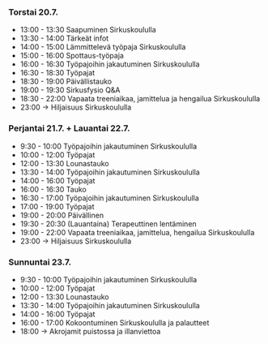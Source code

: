 ### Torstai 20.7.

- 13:00 - 13:30 Saapuminen Sirkuskoululla
- 13:30 - 14:00 Tärkeät infot
- 14:00 - 15:00 Lämmittelevä työpaja Sirkuskoululla
- 15:00 - 16:00 Spottaus-työpaja
- 16:00 - 16:30 Työpajoihin jakautuminen Sirkuskoululla
- 16:30 - 18:30 Työpajat
- 18:30 - 19:00 Päivällistauko
- 19:00 - 19:30 Sirkusfysio Q&A
- 18:30 - 22:00 Vapaata treeniaikaa, jamittelua ja hengailua Sirkuskoululla
- 23:00 → Hiljaisuus Sirkuskoululla

### Perjantai 21.7. + Lauantai 22.7.

- 9:30 - 10:00 Työpajoihin jakautuminen Sirkuskoululla
- 10:00 - 12:00 Työpajat
- 12:00 - 13:30 Lounastauko
- 13:30 - 14:00 Työpajoihin jakautuminen Sirkuskoululla
- 14:00 - 16:00 Työpajat
- 16:00 - 16:30 Tauko
- 16:30 - 17:00 Työpajoihin jakautuminen Sirkuskoululla
- 17:00 - 19:00 Työpajat
- 19:00 - 20:00 Päivällinen
- 19:30 - 20:30 (Lauantaina) Terapeuttinen lentäminen
- 19:00 - 22:00 Vapaata treeniaikaa, jamittelua, hengailua Sirkuskoululla
- 23:00 → Hiljaisuus Sirkuskoululla

### Sunnuntai 23.7.

- 9:30 - 10:00 Työpajoihin jakautuminen Sirkuskoululla
- 10:00 - 12:00 Työpajat
- 12:00 - 13:30 Lounastauko
- 13:30 - 14:00 Työpajoihin jakautuminen Sirkuskoululla
- 14:00 - 16:00 Työpajat
- 16:00 - 17:00 Kokoontuminen Sirkuskoululla ja palautteet
- 18:00 → Akrojamit puistossa ja illanviettoa

